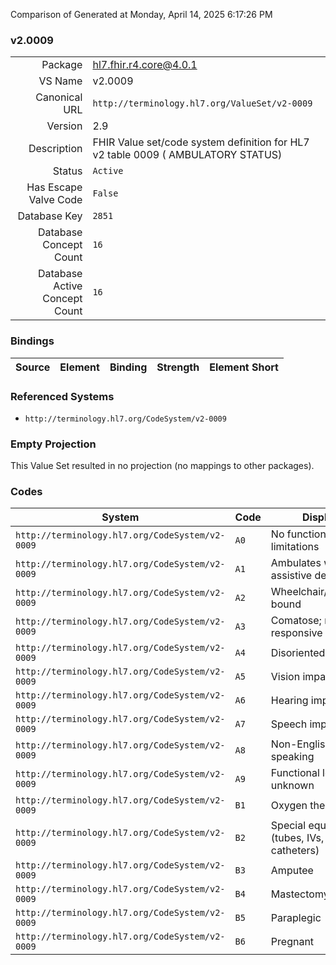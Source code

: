 Comparison of 
Generated at Monday, April 14, 2025 6:17:26 PM

### v2.0009

|      |     |
| ---: | --- |
| Package | hl7.fhir.r4.core@4.0.1 |
| VS Name | v2.0009 |
| Canonical URL | `http://terminology.hl7.org/ValueSet/v2-0009` |
| Version | 2.9 |
| Description | FHIR Value set/code system definition for HL7 v2 table 0009 ( AMBULATORY STATUS) |
| Status | `Active` |
| Has Escape Valve Code | `False` |
| Database Key | `2851` |
| Database Concept Count | `16` |
| Database Active Concept Count | `16` |
### Bindings

| Source | Element | Binding | Strength | Element Short |
| ------ | ------- | ------- | -------- | ------------- |

### Referenced Systems

* `http://terminology.hl7.org/CodeSystem/v2-0009`
### Empty Projection

This Value Set resulted in no projection (no mappings to other packages).

### Codes

| System | Code | Display |
| ------ | ---- | ------- |
| `http://terminology.hl7.org/CodeSystem/v2-0009` | `A0` | No functional limitations |
| `http://terminology.hl7.org/CodeSystem/v2-0009` | `A1` | Ambulates with assistive device |
| `http://terminology.hl7.org/CodeSystem/v2-0009` | `A2` | Wheelchair/stretcher bound |
| `http://terminology.hl7.org/CodeSystem/v2-0009` | `A3` | Comatose; non-responsive |
| `http://terminology.hl7.org/CodeSystem/v2-0009` | `A4` | Disoriented |
| `http://terminology.hl7.org/CodeSystem/v2-0009` | `A5` | Vision impaired |
| `http://terminology.hl7.org/CodeSystem/v2-0009` | `A6` | Hearing impaired |
| `http://terminology.hl7.org/CodeSystem/v2-0009` | `A7` | Speech impaired |
| `http://terminology.hl7.org/CodeSystem/v2-0009` | `A8` | Non-English speaking |
| `http://terminology.hl7.org/CodeSystem/v2-0009` | `A9` | Functional level unknown |
| `http://terminology.hl7.org/CodeSystem/v2-0009` | `B1` | Oxygen therapy |
| `http://terminology.hl7.org/CodeSystem/v2-0009` | `B2` | Special equipment (tubes, IVs, catheters) |
| `http://terminology.hl7.org/CodeSystem/v2-0009` | `B3` | Amputee |
| `http://terminology.hl7.org/CodeSystem/v2-0009` | `B4` | Mastectomy |
| `http://terminology.hl7.org/CodeSystem/v2-0009` | `B5` | Paraplegic |
| `http://terminology.hl7.org/CodeSystem/v2-0009` | `B6` | Pregnant |
